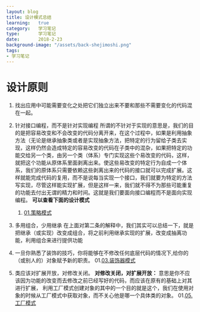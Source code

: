 ```yaml
---
layout:	blog
title: 设计模式总结
learning:	true
category:	学习笔记
type:		学习笔记
date:		2018-2-23
background-image: "/assets/back-shejimoshi.png"	
tags:
- 学习笔记
---
```


# 设计原则
1. 找出应用中可能需要变化之处把它们独立出来不要和那些不需要变化的代码混在一起。
2. 针对接口编程，而不是针对实现编程
	所谓的不针对于实现的意思是，我们的目的是把容易改变和不会改变的代码分离开来，在这个过程中，如果是利用抽象方法（无论是继承抽象类或者是实现抽象方法，把特定的行为留给子类去实现，这样仍然会造成特定的容易改变的代码在子类中的混杂，如果把特定的功能交给另一个类，由另一个类（体系）专门实现这些个易改变的代码，这样，就把这个功能从原体系里面剥离出来。使这些易改变的特定行为自成一个体系，我们的原体系只需要依赖这些剥离出来的代码的接口就可以完成扩展。这样就能完成代码的复用，而不是说每当实现一个接口，我们就要为特定的方法写实现，尽管这样能实现扩展，但是这样一来，我们就不得不为那些可能重复的功能去付出无谓的精力和时间。这就是我们要面向接口编程而不是面向实现编程。
	**可以查看下面的设计模式**
	01. [01.策略模式](2018-2-23-策略模式.md)
3. 多用组合，少用继承
    在上面对第二条的解释中，我们其实可以总结一下，就是把继承（或实现）改变成组合，将之前利用继承实现的扩展，改变成抽离功能，利用组合来进行提供功能

4. 一旦你熟悉了装饰的技巧，你将能够在不修改任何底层代码的情况下,给你的（或别人的）对象赋予新的职责。
    01.[03.装饰器模式](2018-2-23-装饰器模式.md)

5. 类应该对扩展开放，对修改关闭。
    **对修改关闭，对扩展开放：** 意思是你不应该因为功能的改变而去修改之前已经写好的代码，而应该在原有的基础上对其进行扩展，
    利用工厂模式创建对象的其中的一个目的就是这个，我们在使用对象的时候从工厂模式中获取对象，而不关心他是哪一个具体类的对象。
    01.[05.工厂模式](2018-2-23-工厂模式.md)